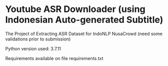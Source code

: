 # Youtube ASR Downloader (using Indonesian Auto-generated Subtitle)
The Project of Extracting ASR Dataset for IndoNLP NusaCrowd (need some validations prior to submission)

Python version used: 3.7.11

Requirements available on file requirements.txt

